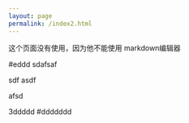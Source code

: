 ```yaml
---
layout: page
permalink: /index2.html
---
```


这个页面没有使用，因为他不能使用 markdown编辑器

#eddd
sdafsaf



sdf
asdf

afsd


3ddddd
#ddddddd